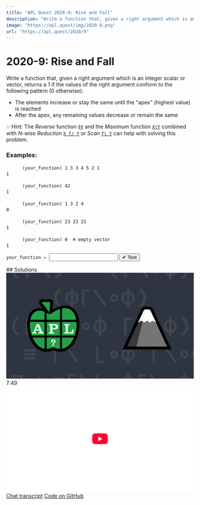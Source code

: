 ```yaml
---
title: "APL Quest 2020-9: Rise and Fall"
description: "Write a function that, given a right argument which is an integer scalar or vector, returns a 1 if the values of the right argument conform to the given pattern (0 otherwise) --> Write a function that, given a right argument which is an integer scalar or vector, returns a 1 if the values of the right argument conform to the following pattern (0 otherwise):  - The elements increase or stay the same until the "apex" (highest value) is reached - After the apex, any remaining values decrease or remain the same   💡 Hint: The *Reverse* function [`⌽Y`](https://help."
image: "https://apl.quest/img/2020-9.png"
url: "https://apl.quest/2020/9"
---
```


# <span class=s>2020-</span>9: Rise and Fall
<!-- Write a function that, given a right argument which is an integer scalar or vector, returns a 1 if the values of the right argument conform to the given pattern (0 otherwise) -->
Write a function that, given a right argument which is an integer scalar or vector, returns a 1 if the values of the right argument conform to the following pattern (0 otherwise):

- The elements increase or stay the same until the "apex" (highest value) is reached
- After the apex, any remaining values decrease or remain the same


💡 Hint: The *Reverse* function [`⌽Y`](https://help.dyalog.com/latest/#Language/Primitive%20Functions/Reverse.htm) and the *Maximum* function [`X⌈Y`](https://help.dyalog.com/latest/#Language/Primitive%20Functions/Maximum.htm) combined with *N-wise Reduction* [`X f/ Y`](https://help.dyalog.com/latest/#Language/Primitive%20Operators/Reduce%20N%20Wise.htm) or *Scan* [`f\ Y`](https://help.dyalog.com/latest/#Language/Primitive%20Operators/Scan.htm) can help with solving this problem.

### Examples:
```APL
      (your_function) 1 3 3 4 5 2 1
1

      (your_function) 42
1

      (your_function) 1 3 2 4
0

      (your_function) 23 23 23 
1

      (your_function) ⍬  ⍝ empty vector
1
```
<div class="pdiv">
  <code onclick="p_Input.focus()">your_function ← </code><input id="p_Input" autocomplete="off" spellcheck="false" oninput="this.parentElement.querySelector`button`.disabled=false;localStorage.setItem(window.location.pathname,this.value)" onkeypress="subm(event)">
  <button onclick="alert$.next`Testing…`;submitSolution`p`" class="md-button md-button--primary">&#x2714; Test</button>
</div>
<p id="p_Output"></p>
## Solutions
<div onclick="play(this)" title="Video on YouTube" class="yt">
<img class="md-header--shadow" alt="Video Thumbnail" src="../../img/2020-9.png">
<time>7:49</time>
<img alt="YouTube" src="../../img/yt-big.png">
</div>
<a href="https://chat.stackexchange.com/transcript/52405?m=64125164#64125164" target="_blank" class="md-button md-button--primary">Chat transcript</a>
<a href="https://github.com/abrudz/apl_quest/tree/main/2020/9.apl" target="_blank" class="md-button md-button--primary right">Code on GitHub</a>

<script>
    testCases={"a":["1 3 2 4","23 23 23","1 3 3 4 5 2 1","4?10"],"b":["42","10 20","1 2 3","-1 2 3","0","⍬"],"f":"(⊢≡⌈⍀⌊∘⌽⌈⍀∘⌽)","p":","}
    p_Input.value=localStorage.getItem(window.location.pathname)
    play=e=>e.outerHTML=`<iframe class="md-header--shadow" src="https://www.youtube.com/embed/qypqissqN-c?list=PLYKQVqyrAEj9wDIUyLDGtDAFTKY38BUMN&autoplay=1" title="<span class=s>2020-</span>9: Rise and Fall (APL Quest 2020-9)" frameborder="0" allow="accelerometer; autoplay; clipboard-write; encrypted-media; gyroscope; picture-in-picture; web-share" referrerpolicy="strict-origin-when-cross-origin" allowfullscreen></iframe>`
</script>
